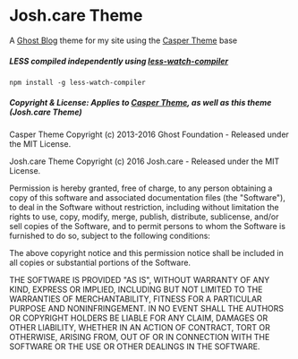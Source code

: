 # Josh.care Theme
A [Ghost Blog](http://github.com/tryghost/ghost/) theme for my site using the [Casper Theme](http://github.com/tryghost/ghost/) base

##### LESS compiled independently using [less-watch-compiler](https://github.com/jonycheung/deadsimple-less-watch-compiler)
```
npm install -g less-watch-compiler
```

##### Copyright & License: Applies to [Casper Theme](http://github.com/tryghost/ghost/), as well as this theme (Josh.care Theme)


Casper Theme Copyright (c) 2013-2016 Ghost Foundation - Released under the MIT License.

Josh.care Theme Copyright (c) 2016 Josh.care - Released under the MIT License.

Permission is hereby granted, free of charge, to any person obtaining a copy of this software and associated documentation files (the "Software"), to deal in the Software without restriction, including without limitation the rights to use, copy, modify, merge, publish, distribute, sublicense, and/or sell copies of the Software, and to permit persons to whom the Software is furnished to do so, subject to the following conditions:

The above copyright notice and this permission notice shall be included in all copies or substantial portions of the Software.

THE SOFTWARE IS PROVIDED "AS IS", WITHOUT WARRANTY OF ANY KIND, EXPRESS OR IMPLIED, INCLUDING BUT NOT LIMITED TO THE WARRANTIES OF MERCHANTABILITY, FITNESS FOR A PARTICULAR PURPOSE AND
NONINFRINGEMENT. IN NO EVENT SHALL THE AUTHORS OR COPYRIGHT HOLDERS BE LIABLE FOR ANY CLAIM, DAMAGES OR OTHER LIABILITY, WHETHER IN AN ACTION OF CONTRACT, TORT OR OTHERWISE, ARISING FROM, OUT OF OR IN CONNECTION WITH THE SOFTWARE OR THE USE OR OTHER DEALINGS IN THE SOFTWARE.
